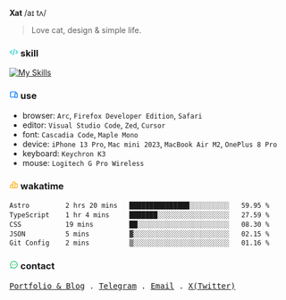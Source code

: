 **Xat** /aɪ tʌ/

> Love cat, design & simple life.

### <img src="https://github.com/Xatloon/Xatloon/blob/main/MCSVG/code_line.svg?raw=true" alt="Skills" height="16px" width="16px" /> skill

[![My Skills](https://skillicons.dev/icons?i=figma,rust,ts,react,nextjs,vue,vite,nuxtjs,astro,tailwind&perline=10)](https://skillicons.dev)

### <img src="https://github.com/Xatloon/Xatloon/blob/main/MCSVG/device_line.svg?raw=true" alt="Use" height="16px" width="16px" /> use

- browser: `Arc`, `Firefox Developer Edition`, `Safari`
- editor: `Visual Studio Code`, `Zed`, `Cursor`
- font: `Cascadia Code`, `Maple Mono`
- device: `iPhone 13 Pro`, `Mac mini 2023`, `MacBook Air M2`, `OnePlus 8 Pro`
- keyboard: `Keychron K3`
- mouse: `Logitech G Pro Wireless`

### <img src="https://github.com/Xatloon/Xatloon/blob/main/MCSVG/chart_bar_line.svg?raw=true" alt="WakaTime" height="16px" width="16px" /> wakatime

<!--START_SECTION:waka-->

```txt
Astro         2 hrs 20 mins   ███████████████░░░░░░░░░░   59.95 %
TypeScript    1 hr 4 mins     ███████░░░░░░░░░░░░░░░░░░   27.59 %
CSS           19 mins         ██░░░░░░░░░░░░░░░░░░░░░░░   08.30 %
JSON          5 mins          ▓░░░░░░░░░░░░░░░░░░░░░░░░   02.15 %
Git Config    2 mins          ▒░░░░░░░░░░░░░░░░░░░░░░░░   01.16 %
```

<!--END_SECTION:waka-->

### <img src="https://github.com/Xatloon/Xatloon/blob/main/MCSVG/chat_2_line.svg?raw=true" alt="Contact" height="16px" width="16px" /> contact

<samp>
  <a href="https://xat.sh">Portfolio & Blog</a> .
  <a href="https://t.me/Xat_0w0">Telegram</a> .
  <a href="mailto:i@xat.sh">Email</a> .
  <a href="https://x.com/Xat_0w0">X(Twitter)</a>
</samp>
